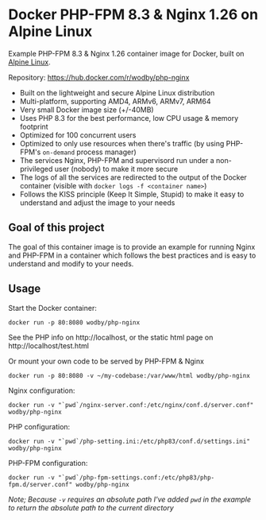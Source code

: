 # Docker PHP-FPM 8.3 & Nginx 1.26 on Alpine Linux
Example PHP-FPM 8.3 & Nginx 1.26 container image for Docker, built on [Alpine Linux](https://www.alpinelinux.org/).

Repository: https://hub.docker.com/r/wodby/php-nginx


* Built on the lightweight and secure Alpine Linux distribution
* Multi-platform, supporting AMD4, ARMv6, ARMv7, ARM64
* Very small Docker image size (+/-40MB)
* Uses PHP 8.3 for the best performance, low CPU usage & memory footprint
* Optimized for 100 concurrent users
* Optimized to only use resources when there's traffic (by using PHP-FPM's `on-demand` process manager)
* The services Nginx, PHP-FPM and supervisord run under a non-privileged user (nobody) to make it more secure
* The logs of all the services are redirected to the output of the Docker container (visible with `docker logs -f <container name>`)
* Follows the KISS principle (Keep It Simple, Stupid) to make it easy to understand and adjust the image to your needs

## Goal of this project
The goal of this container image is to provide an example for running Nginx and PHP-FPM in a container which follows
the best practices and is easy to understand and modify to your needs.

## Usage

Start the Docker container:

    docker run -p 80:8080 wodby/php-nginx

See the PHP info on http://localhost, or the static html page on http://localhost/test.html

Or mount your own code to be served by PHP-FPM & Nginx

    docker run -p 80:8080 -v ~/my-codebase:/var/www/html wodby/php-nginx

Nginx configuration:

    docker run -v "`pwd`/nginx-server.conf:/etc/nginx/conf.d/server.conf" wodby/php-nginx

PHP configuration:

    docker run -v "`pwd`/php-setting.ini:/etc/php83/conf.d/settings.ini" wodby/php-nginx

PHP-FPM configuration:

    docker run -v "`pwd`/php-fpm-settings.conf:/etc/php83/php-fpm.d/server.conf" wodby/php-nginx

_Note; Because `-v` requires an absolute path I've added `pwd` in the example to return the absolute path to the current directory_
